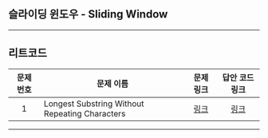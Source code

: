 ## 슬라이딩 윈도우 - Sliding Window
----------
리트코드
----------
| 문제 번호 | 문제 이름 | 문제 링크 | 답안 코드 링크 |
|:-----:|-----------|:--------:|:---:|
|   1   | Longest Substring Without Repeating Characters | [링크](https://leetcode.com/problems/longest-substring-without-repeating-characters/) | [링크](https://github.com/nicky-day/CodingTest/blob/main/src/main/java/org/example/sliding_window/leetcode/001-Longest_Substring_Without_Repeating_Characters.kt) |
----------
